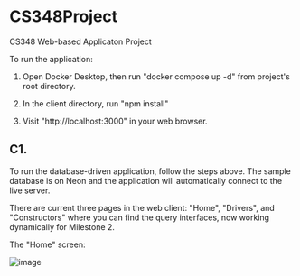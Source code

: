 # CS348Project
CS348 Web-based Applicaton Project

To run the application:

1. Open Docker Desktop, then run "docker compose up -d" from project's root directory.

2. In the client directory, run "npm install"

3. Visit "http://localhost:3000" in your web browser.


## C1.
To run the database-driven application, follow the steps above. The sample database is on Neon and the application will automatically connect to the live server.

There are current three pages in the web client: "Home", "Drivers", and "Constructors" where you can find the query interfaces, now working dynamically for Milestone 2.

The "Home" screen:

![image](https://github.com/Ari1029/CS348Project/assets/87958079/463f6660-1986-4e53-8a75-a62382b6e23b)

